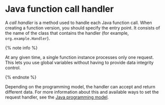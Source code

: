 # Java function call handler

A _call handler_ is a method used to handle each Java function call. When creating a function version, you should specify the entry point. It consists of the name of the class that contains the handler (for example, `org.example.Handler`).

{% note info %}

At any given time, a single function instance processes only one request. This lets you use global variables without having to provide data integrity control.

{% endnote %}

Depending on the programming model, the handler can accept and return different data. For more information about this and available ways to set the request handler, see the [Java programming model](model/index.md).